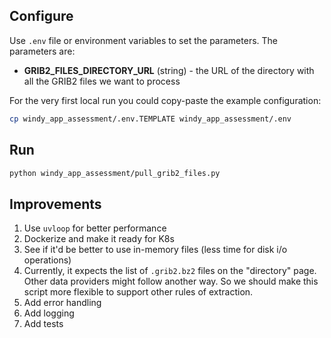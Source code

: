 ## Configure

Use `.env` file or environment variables to set the parameters. The parameters are:

* **GRIB2_FILES_DIRECTORY_URL** (string) - the URL of the directory with all the GRIB2 files we want to process

For the very first local run you could copy-paste the example configuration:

```bash
cp windy_app_assessment/.env.TEMPLATE windy_app_assessment/.env
```

## Run

```bash
python windy_app_assessment/pull_grib2_files.py
```

## Improvements

1. Use `uvloop` for better performance
2. Dockerize and make it ready for K8s
3. See if it'd be better to use in-memory files (less time for disk i/o operations)
4. Currently, it expects the list of `.grib2.bz2` files on the "directory" page. Other data providers might follow another way. So we should make this script more flexible to support other rules of extraction.
5. Add error handling
6. Add logging
7. Add tests